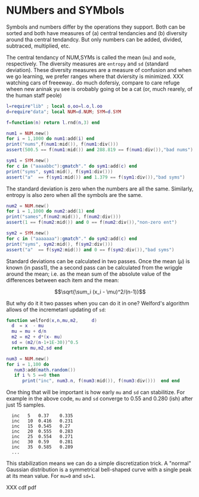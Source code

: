# NUMbers and SYMbols

Symbols and numbers differ
by the operations they support.
Both can be sorted and both
have measures of (a) central
tendancies and (b) diversity around
tha central tendandcy. But only
numbers can be added, divided,
subtraced, multiplied, etc.

The central tendancy of NUM,SYMs
is called the mean (`mu`) and
`mode`, respectively. The diversity
measures are `entropy` and `sd`
(standard deviation). These
diversity measures are a measure of
confusion and when we go learning,
we prefer ranges where that dviersity is 
minimized.
XXX watching cars of freeeway.. 
do much dofersiy, compare to care refuge wheen new aninak yu see is orobably going ot be  a cat
(or, much rearely, of the human staff peole)


```lua
l=require"lib" ; local o,oo=l.o,l.oo
d=require"data"; local NUM=d.NUM; SYM=d.SYM

f=function(n) return l.rnd(n,3) end

num1 = NUM.new()
for i = 1,1000 do num1:add(i) end
print("nums",f(num1:mid()), f(num1:div()))
assert(500.5 == f(num1:mid()) and 288.819 == f(num1:div()),"bad nums")

sym1 = SYM.new()
for c in ("aaaabbc"):gmatch"." do sym1:add(c) end
print("syms", sym1:mid(), f(sym1:div()))
assert("a"  == f(sym1:mid()) and 1.379 == f(sym1:div()),"bad syms")
```

The standard deviation is zero when the numbers are all the same.
Similarly, entropy is also zero when all the symbols are the same.
```lua
num2 = NUM.new()
for i = 1,1000 do num2:add(1) end
print("sames",f(num2:mid()), f(num2:div()))
assert(1 == f(num2:mid()) and 0 == f(num2:div()),"non-zero ent")

sym2 = SYM.new()
for c in ("aaaaaaa"):gmatch"." do sym2:add(c) end
print("syms", sym2:mid(), f(sym2:div()))
assert("a"  == f(sym2:mid()) and 0 == f(sym2:div()),"bad syms")
```

Standard deviations can be calculated in two passes. Once the mean ($\mu$)
is known (in pass1), the a second pass can be calculated
from the wriggle around the mean; i.e. 
as the mean sum of the absolute value of the differences between
each item and the mean:

$$\sqrt{\sum_i (x_i - \mu)^2/(n-1)}$$

But why do it it two passes when you can do it in one? Welford's
algorithm allows of the incremetanl updating of `sd`:

```lua
function welford(x,n,mu,m2,     d)
  d  = x  - mu
  mu = mu + d/n
  m2 = m2 + d*(x- mu)
  sd = (m2/(n-1+1E-30))^0.5
  return mu,m2,sd end

num3 = NUM.new()
for i = 1,100 do 
   num3:add(math.random())
   if i % 5 ==0 then  
      print("inc", num3.n, f(num3:mid()), f(num3:div()))  end end
```
One thing that will be important is how early `mu` and `sd` can
stabilitize. For example in the above code, `mu` and `sd` converge
to 0.55 and 0.280 (ish) after just 15 samples.

      inc	5	0.37	0.335
      inc	10	0.416	0.231
      inc	15	0.545	0.27
      inc	20	0.555	0.283
      inc	25	0.554	0.271
      inc	30	0.59	0.281
      inc	35	0.585	0.289
      ...

This stabilization means we can do a simple discretization trick. A "normal" Gaussian distribution is a symmetrical bell-shaped curve with a single peak
at its mean value. For `mu=0` and `sd=1`. 

XXX cdf pdf

